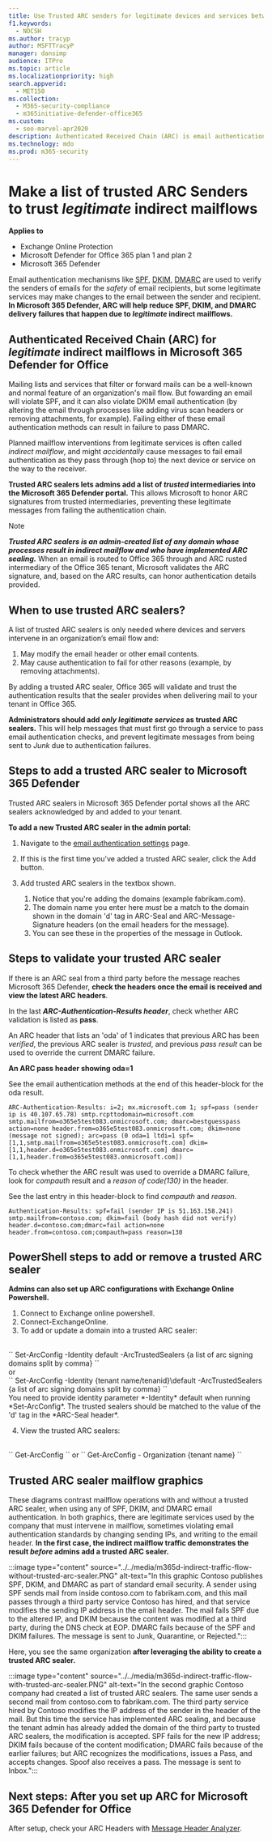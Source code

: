 ```yaml
---
title: Use Trusted ARC senders for legitimate devices and services between the sender and receiver
f1.keywords:
  - NOCSH
ms.author: tracyp
author: MSFTTracyP
manager: dansimp
audience: ITPro
ms.topic: article
ms.localizationpriority: high
search.appverid:
  - MET150
ms.collection:
  - M365-security-compliance
  - m365initiative-defender-office365
ms.custom:
  - seo-marvel-apr2020
description: Authenticated Received Chain (ARC) is email authentication that tries to preserve authentication results across devices and any indirect mailflows that come between the sender and recipient. Here's how to make exceptions for your trusted ARC Senders.
ms.technology: mdo
ms.prod: m365-security
---
```


# Make a list of trusted ARC Senders to trust *legitimate* indirect mailflows

**Applies to**

- Exchange Online Protection
- Microsoft Defender for Office 365 plan 1 and plan 2
- Microsoft 365 Defender

Email authentication mechanisms like [SPF](set-up-spf-in-office-365-to-help-prevent-spoofing.md), [DKIM](use-dkim-to-validate-outbound-email.md), [DMARC](use-dmarc-to-validate-email.md) are used to verify the senders of emails for the *safety* of email recipients, but some legitimate services may make changes to the email between the sender and recipient. **In Microsoft 365 Defender, ARC will help reduce SPF, DKIM, and DMARC delivery failures that happen due to *legitimate* indirect mailflows.**

## Authenticated Received Chain (ARC) for *legitimate* indirect mailflows in Microsoft 365 Defender for Office

Mailing lists and services that filter or forward mails can be a well-known and normal feature of an organization's mail flow. But fowarding an email will violate SPF, and it can also violate DKIM email authentication (by altering the email through processes like adding virus scan headers or removing attachments, for example). Failing either of these email authentication methods can result in failure to pass DMARC.

Planned mailflow interventions from legitimate services is often called *indirect mailflow*, and might *accidentally* cause messages to fail email authentication as they pass through (hop to) the next device or service on the way to the receiver.

**Trusted ARC sealers lets admins add a list of *trusted* intermediaries into the Microsoft 365 Defender portal.** This allows Microsoft to honor ARC signatures from trusted intermediaries, preventing these legitimate messages from failing the authentication chain.

> [!NOTE]
> ***Trusted ARC sealers is an admin-created list of any domain whose processes result in indirect mailflow and who have implemented ARC sealing.*** When an email is routed to Office 365 through and ARC rusted intermediary of the Office 365 tenant, Microsoft validates the ARC signature, and, based on the ARC results, can honor authentication details provided.

## When to use trusted ARC sealers?

A list of trusted ARC sealers is only needed where devices and servers intervene in an organization’s email flow and:

1. May modify the email header or other email contents.
2. May cause authentication to fail for other reasons (example, by removing attachments).
 
By adding a trusted ARC sealer, Office 365 will validate and trust the authentication results that the sealer provides when delivering mail to your tenant in Office 365.

**Administrators should add *only legitimate services* as trusted ARC sealers.** This will help messages that must first go through a service to pass email authentication checks, and prevent legitimate messages from being sent to *Junk* due to authentication failures.

## Steps to add a trusted ARC sealer to Microsoft 365 Defender

Trusted ARC sealers in Microsoft 365 Defender portal shows all the ARC sealers acknowledged by and added to your tenant.

**To add a new Trusted ARC sealer in the admin portal:**

1. Navigate to the [email authentication settings](https://security.microsoft.com/authentication?viewid=ARC) page.

2. If this is the first time you've added a trusted ARC sealer, click the Add button.
3. Add trusted ARC sealers in the textbox shown.
    1. Notice that you're adding the domains (example fabrikam.com).
    1. The domain name you enter here *must* be a match to the domain shown in the domain 'd' tag in ARC-Seal and ARC-Message-Signature headers (on the email headers for the message).
    1. You can see these in the properties of the message in Outlook.

## Steps to validate your trusted ARC sealer

If there is an ARC seal from a third party before the message reaches Microsoft 365 Defender, **check the headers once the email is received and view the latest ARC headers**.

In the last ***ARC-Authentication-Results header***, check whether ARC validation is listed as **pass**.

An ARC header that lists an 'oda' of 1 indicates that previous ARC has been *verified*, the previous ARC sealer is *trusted*, and previous *pass result* can be used to override the current DMARC failure.

**An ARC pass header showing oda=1**

See the email authentication methods at the end of this header-block for the oda result.

``
ARC-Authentication-Results: i=2; mx.microsoft.com 1; spf=pass (sender ip is
40.107.65.78) smtp.rcpttodomain=microsoft.com
smtp.mailfrom=o365e5test083.onmicrosoft.com; dmarc=bestguesspass action=none
header.from=o365e5test083.onmicrosoft.com; dkim=none (message not signed);
arc=pass (0 oda=1 ltdi=1
spf=[1,1,smtp.mailfrom=o365e5test083.onmicrosoft.com]
dkim=[1,1,header.d=o365e5test083.onmicrosoft.com]
dmarc=[1,1,header.from=o365e5test083.onmicrosoft.com])
``

To check whether the ARC result was used to override a DMARC failure, look for *compauth* result and a *reason of code(130)* in the header.

See the last entry in this header-block to find *compauth* and *reason*.

``
Authentication-Results: spf=fail (sender IP is 51.163.158.241)
smtp.mailfrom=contoso.com; dkim=fail (body hash did not verify)
header.d=contoso.com;dmarc=fail action=none
header.from=contoso.com;compauth=pass reason=130
``

## PowerShell steps to add or remove a trusted ARC sealer

**Admins can also set up ARC configurations with Exchange Online Powershell.**

1. Connect to Exchange online powershell.
2. Connect-ExchangeOnline.
3. To add or update a domain into a trusted ARC sealer:
</br>
``
Set-ArcConfig -Identity default -ArcTrustedSealers {a list of arc signing domains split by comma}
``
</br>or</br>
``
Set-ArcConfig -Identity {tenant name/tenanid}\default -ArcTrustedSealers {a list of arc signing domains split by comma}
``
</br>You need to provide identity parameter *-Identity* default when running *Set-ArcConfig*. The trusted sealers should be matched to the value of the 'd' tag in the *ARC-Seal header*.

4. View the trusted ARC sealers:
</br>
``
Get-ArcConfig
``
or
``
Get-ArcConfig - Organization {tenant name}
``

## Trusted ARC sealer mailflow graphics

These diagrams contrast mailflow operations with and without a trusted ARC sealer, when using any of SPF, DKIM, and DMARC email authentication. In both graphics, there are legitimate services used by the company that must intervene in mailflow, sometimes violating email authentication standards by changing sending IPs, and writing to the email header. **In the first case, the indirect mailflow traffic demonstrates the result *before* admins add a trusted ARC sealer.**

:::image type="content" source="../../media/m365d-indirect-traffic-flow-without-trusted-arc-sealer.PNG" alt-text="In this graphic Contoso publishes SPF, DKIM, and DMARC as part of standard email security. A sender using SPF sends mail from inside contoso.com to fabrikam.com, and this mail passes through a third party service Contoso has hired, and that service modifies the sending IP address in the email header. The mail fails SPF due to the altered IP, and DKIM because the content was modified at a third party, during the DNS check at EOP. DMARC fails because of the SPF and DKIM failures. The message is sent to Junk, Quarantine, or Rejected.":::

Here, you see the same organization **after leveraging the ability to create a trusted ARC sealer.**

:::image type="content" source="../../media/m365d-indirect-traffic-flow-with-trusted-arc-sealer.PNG" alt-text="In the second graphic Contoso company had created a list of trusted ARC sealers. The same user sends a second mail from contoso.com to fabrikam.com. The third party service hired by Contoso modifies the IP address of the sender in the header of the mail. But this time the service has implemented ARC sealing, and because the tenant admin has already added the domain of the third party to trusted ARC sealers, the modification is accepted. SPF fails for the new IP address; DKIM fails because of the content modification; DMARC fails because of the earlier failures; but ARC recognizes the modifications, issues a Pass, and accepts changes. Spoof also receives a pass. The message is sent to Inbox.":::

## Next steps: After you set up ARC for Microsoft 365 Defender for Office

After setup, check your ARC Headers with [Message Header Analyzer](/connectivity-analyzer/message-header-analyzer).
